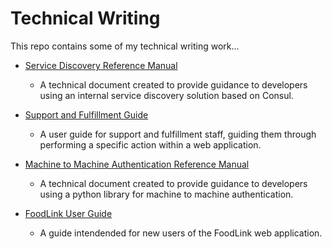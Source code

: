 # Technical Writing

This repo contains some of my technical writing work...

* [Service Discovery Reference Manual](1.%20Service%20Discovery/README.md)
    * A technical document created to provide guidance to developers using an internal service discovery solution based on Consul.

* [Support and Fulfillment Guide](2.%20Support%20and%20Fulfillment%20Walkthrough/README.md)
    * A user guide for support and fulfillment staff, guiding them through performing a specific action within a web application. 

* [Machine to Machine Authentication Reference Manual](3.%20Machine%20to%20Machine%20Authentication/README.md)
    * A technical document created to provide guidance to developers using a python library for machine to machine authentication.

* [FoodLink User Guide](4.%20FoodLink%20User%20Guide/README.md)
    * A guide intendended for new users of the FoodLink web application.